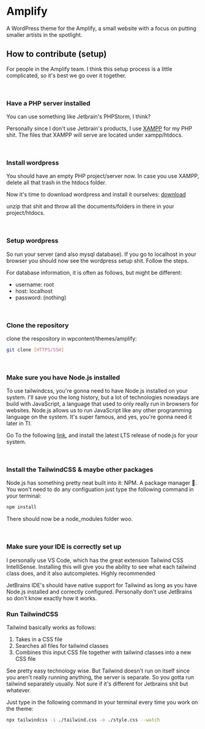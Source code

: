 # Amplify

A WordPress theme for the Amplify, a small website with a focus on putting smaller artists in the spotlight.

## How to contribute (setup)

For people in the Amplify team.
I think this setup process is a little complicated, so it's best we go over it together.  

<br/>

### Have a PHP server installed

You can use something like Jetbrain's PHPStorm, I think?

Personally since I don't use Jetbrain's products, I use [XAMPP](https://www.apachefriends.org/) for my PHP shit. The files that XAMPP will serve are located under xampp/htdocs.

<br/>

### Install wordpress

You should have an empty PHP project/server now. In case you use XAMPP, delete all that trash in the htdocs folder.

Now it's time to download wordpress and install it ourselves: [download](https://wordpress.org/download/)

unzip that shit and throw all the documents/folders in there in your project/htdocs.

<br/>

### Setup wordpress

So run your server (and also mysql database). If you go to localhost in your browser you should now see the wordpress setup shit. Follow the steps.

For database information, it is often as follows, but might be different:

- username: root
- host: localhost
- password: (nothing)

<br/>

### Clone the repository

clone the respository in wpcontent/themes/amplify:

```bash
git clone [HTTPS/SSH]
```

<br/>

### Make sure you have Node.js installed

To use tailwindcss, you're gonna need to have Node.js installed on your system. I'll save you the long history, but a lot of technologies nowadays are build with JavaScript, a language that used to only really run in browsers for websites. Node.js allows us to run JavaScript like any other programming language on the system. It's super famous, and yes, you're gonna need it later in TI.

Go To the following [link](https://nodejs.org/en/download/prebuilt-installer), and install the latest LTS release of node.js for your system.

<br/>

### Install the TailwindCSS & maybe other packages

Node.js has something pretty neat built into it: NPM. A package manager 🤯. You won't need to do any configuation just type the following command in your terminal:

```bash
npm install
```

There should now be a node_modules folder woo.

<br/>

### Make sure your IDE is correctly set up

I personally use VS Code, which has the great extension Tailwind CSS IntelliSense. Installing this will give you the ability to see what each tailwind class does, and it also autcompletes. Highly recommended

JetBrains IDE's should have native support for Tailwind as long as you have Node.js installed and correctly configured. Personally don't use JetBrains so don't know exactly how it works.

### Run TailwindCSS

Tailwind basically works as follows:

1. Takes in a CSS file
2. Searches all files for tailwind classes
3. Combines this input CSS file together with tailwind classes into a new CSS file

See pretty easy technology wise. But Tailwind doesn't run on itself since you aren't really running anything, the server is separate. So you gotta run tailwind separately usually. Not sure if it's different for Jetbrains shit but whatever.

Just type in the following command in your terminal every time you work on the theme:

```bash
npx tailwindcss -i ./tailwind.css -o ./style.css --watch
```
